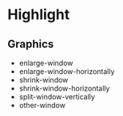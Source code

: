 # Highlight

## Graphics
* enlarge-window
* enlarge-window-horizontally
* shrink-window
* shrink-window-horizontally
* split-window-vertically
* other-window

